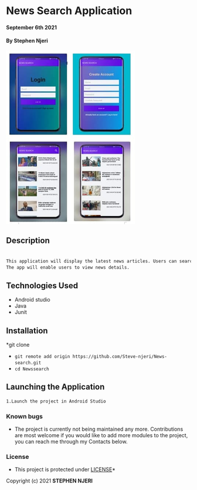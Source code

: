 # News Search Application
#### September 6th 2021
#### By **Stephen Njeri**
![](screenshots/photo1.jpg)


## Description

```bash

This application will display the latest news articles. Users can search for news from various categories. 
The app will enable users to view news details.
```
## Technologies Used

* Android studio
* Java
* Junit


## Installation

*git clone
* `git remote add origin https://github.com/Steve-njeri/News-search.git`
* `cd Newssearch`

## Launching the Application

```bash
1.Launch the project in Android Studio

```
### Known bugs
* The project is currently not being maintained any more. Contributions are most welcome if you would like to add more modules to the project, you can reach me through my Contacts below.

### License
* This project is protected under [LICENSE](LICENSE)*

Copyright (c) 2021 **STEPHEN NJERI**

